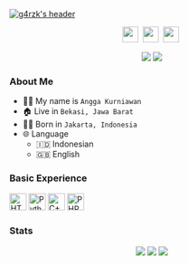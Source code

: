 [![g4rzk's header](https://i.postimg.cc/zf3740rD/20220907-160703.jpg)](https://fb.me/g4rzk)

<p align=center>
  <a href="https://facebook.com/g4rzk"><img height="28" src="https://upload.wikimedia.org/wikipedia/commons/5/51/Facebook_f_logo_%282019%29.svg"></a>&nbsp;
  <a href="https://instagram.com/g4rzk"><img height="28" src="https://upload.wikimedia.org/wikipedia/commons/e/e7/Instagram_logo_2016.svg"></a>&nbsp;
  <a href="https://t.me/g4rzk"><img height="28" src="https://upload.wikimedia.org/wikipedia/commons/8/83/Telegram_2019_Logo.svg"></a>&nbsp;
</p>
<p align="center">
  <img src="https://komarev.com/ghpvc/?username=g4rzk&color=blue"/>
  <a href="https://github.com/g4rzk"><img src="https://img.shields.io/github/followers/g4rzk?label=followers&style=social"/></a>
  </a>
</p>

### About Me

 - 👨‍🦱 My name is `Angga Kurniawan`
 - 🏠 Live in `Bekasi, Jawa Barat`
 - 👶🏻 Born in `Jakarta, Indonesia`
 - 🌐 Language
   - 🇮🇩 Indonesian
   - 🇬🇧 English

### Basic Experience

<span>
  <img src="https://raw.githubusercontent.com/tfkhdyt/web-portfolio/main/public/icons/html.svg" height="30" title="HTML" />
  <img src="https://upload.wikimedia.org/wikipedia/commons/c/c3/Python-logo-notext.svg" height="30" title="Python" />
  <img src="https://upload.wikimedia.org/wikipedia/commons/1/18/ISO_C%2B%2B_Logo.svg" height="30" title="C++" />
  <img src="https://upload.wikimedia.org/wikipedia/commons/2/27/PHP-logo.svg" height="30" title="PHP" />
</span>

### Stats

<p align="center">
  <img align="center" src="https://github-readme-stats.vercel.app/api?username=g4rzk&show_icons=true&theme=tokyonight&include_all_commits=true&count_private=true" />
  <img align="center" src="https://github-readme-streak-stats.herokuapp.com/?user=g4rzk&count_private=true&theme=tokyonight" />
  <img align="center" src="https://github-readme-stats.vercel.app/api/top-langs/?username=g4rzk&langs_count=10&theme=tokyonight&layout=compact&hide=css,scss,less,html,hack" />
</p>
